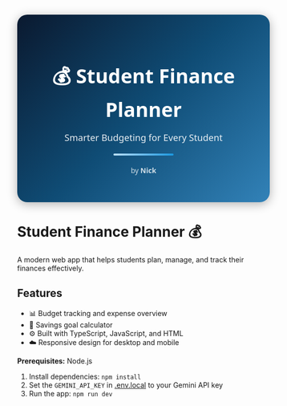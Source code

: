 <div align="center" style="
  background: linear-gradient(135deg, #0a192f, #0f4c75, #3282b8);
  color: white;
  padding: 40px 20px;
  border-radius: 20px;
  font-family: 'Segoe UI', sans-serif;
  box-shadow: 0 4px 20px rgba(0,0,0,0.3);
">
  <h1 style="font-size: 2.8em; margin-bottom: 10px;">
    💰 Student Finance Planner
  </h1>
  <p style="font-size: 1.3em; opacity: 0.9; margin-bottom: 20px;">
    Smarter Budgeting for Every Student
  </p>
  <div style="
    width: 120px;
    height: 4px;
    background: linear-gradient(90deg, #bbe1fa, #1b98e0);
    border-radius: 2px;
    margin: 0 auto 20px;
  "></div>
  <p style="font-size: 1em; opacity: 0.8;">
    by <strong>Nick</strong>
  </p>
</div>


# Student Finance Planner 💰

A modern web app that helps students plan, manage, and track their finances effectively.

## Features
- 📊 Budget tracking and expense overview  
- 🎯 Savings goal calculator  
- ⚙️ Built with TypeScript, JavaScript, and HTML  
- ☁️ Responsive design for desktop and mobile  

**Prerequisites:**  Node.js


1. Install dependencies:
   `npm install`
2. Set the `GEMINI_API_KEY` in [.env.local](.env.local) to your Gemini API key
3. Run the app:
   `npm run dev`

